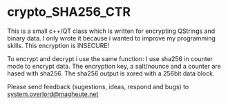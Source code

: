 crypto_SHA256_CTR
=================

This is a small c++/QT class which is written for encrypting QStrings and binary data.
I only wrote it because i wanted to improve my programming skills.
This encryption is INSECURE!

To encrypt and decrypt i use the same function:
I use sha256 in counter mode to encrypt data.
The encryption key, a salt/nounce and a counter are hased with sha256.
The sha256 output is xored with a 256bit data block.

Please send feedback (sugestions, ideas, respond and bugs) to system.overlord@magheute.net

